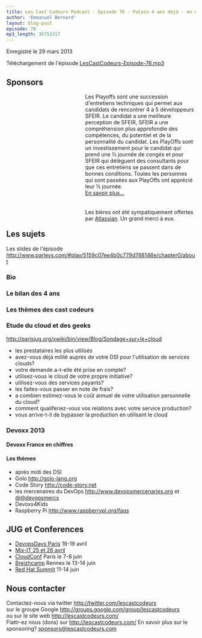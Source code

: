 ```yaml
---
title: Les Cast Codeurs Podcast - Episode 76 - Putain 4 ans déjà - en direct de Devoxx
author: 'Emmanuel Bernard'
layout: blog-post
episode: 76
mp3_length: 36753317
---
```

Enregistré le 29 mars 2013

Téléchargement de l'épisode [LesCastCodeurs-Episode-76.mp3](http://traffic.libsyn.com/lescastcodeurs/LesCastCodeurs-Episode-76.mp3)

## Sponsors

<div style='background-image: url(/images/promo/sponsors/sfeir-playoffs-200px.png);background-size:200px 54px;background-repeat:no-repeat;margin-top:0px;padding-left:210px;'>
Les Playoffs sont une succession d'entretiens techniques qui permet aux
candidats de rencontrer 4 à 5 développeurs SFEIR. Le candidat a une meilleure
perception de SFEIR, SFEIR a une compréhension plus approfondie des compétences,
du potentiel et de la personnalité du candidat. Les PlayOffs sont un
investissement pour le candidat qui prend une ½ journée de congés et pour SFEIR
qui délèguent des consultants pour que ces entretiens se passent dans de bonnes
conditions. Toutes les personnes qui sont passées aux PlayOffs ont apprécié leur
½ journée.
<br/>
<a href="http://blog.sfeir.com/2013/02/le-vendredi-apres-midi-jai-playoffs.html">En savoir plus...</a>
</div>
<br/>
<div style='background-image: url(/images/promo/sponsors/atlassian-200px.png);background-size:200px 42px;background-repeat:no-repeat;margin-top:0px;padding-left:210px;height:42px;'>
<br/>
Les bières ont été sympatiquement offertes par <a href="http://atlassian.fr">Atlassian</a>.
Un grand merci à eux.
<br/>
</div>

## Les sujets

Les slides de l'épisode <http://www.parleys.com/#play/5159c07ee4b0c779d788146e/chapter0/about>  

### Bio

### Le bilan des 4 ans

### Les thèmes des cast codeurs

### Etude du cloud et des geeks

<http://parisjug.org/xwiki/bin/view/Blog/Sondage+sur+le+cloud>  

- les prestataires les plus utilisés
- avez-vous déjà milité auprès de votre DSI pour l'utilisation de services clouds?
- votre demande a-t-elle été prise en compte?
- utilisez-vous le cloud de votre propre initiative?
- utilisez-vous des services payants?
- les faites-vous passer en note de frais?
- a combien estimez-vous le coût annuel de votre utilisation personnelle du cloud?
- comment qualiferiez-vous vos relations avec votre service production?
- vous arrive-t-il de bypasser la production en utilisant le cloud

### Devoxx 2013

#### Devoxx France en chiffres

#### Les thèmes

- après midi des DSI
- Golo <http://golo-lang.org>  
- Code Story <http://code-story.net>  
- les mercenaires du DevOps <http://www.devopsmercenaries.org> et [@@devopsmercs](http://twitter.com/devopsmercs)
- Devoxx4Kids
- Raspberry Pi <http://www.raspberrypi.org/faqs>

## JUG et Conferences

- [DevopsDays Paris](http://devopsdays.org/events/2013-paris/) 18-19 avril
- [Mix-IT 25 et 26 avril](http://www.mix-it.fr/article/31/breaking-news-mix-it-2013-aura-lieu-les-25-et-26)  
- [CloudConf](http://www.cloudconf.eu) Paris le 7-8 juin
- [Breizhcamp](http://www.breizhcamp.org) Rennes le 13-14 juin
- [Red Hat Summit](http://www.redhat.com/summit/) 11-14 juin

## Nous contacter

Contactez-nous via twitter <http://twitter.com/lescastcodeurs>  
sur le groupe Google <http://groups.google.com/group/lescastcodeurs>  
ou sur le site web <http://lescastcodeurs.com/>  
Flattr-ez nous (dons) sur <http://lescastcodeurs.com/>
En savoir plus sur le sponsoring? sponsors@lescastcodeurs.com
